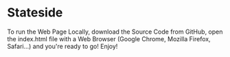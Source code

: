 # Stateside
<!-- Author: Andrés Artavia -->
<!-- Title: Stateside Test -->
<!-- Release Date: 3/30/2017 -->
<!-- Observations: Thanks for the amazing opportunity, I hope you find my job pleasing.
 I learned a lot and have so much more knowledge than I had before starting this personal and
 professional challenge. Thank you Stateside! -->
<!-- Tools Used: Bootstrap, JQuery, SASS in the carousel.css, I didn't use the pre-runner (Grunt,Gulp)
because the only JS that I use in this project is the bootstrap.min.js. and it's already Pre-runned and
compressed.   -->
<!-- Tested & Fully working on: Google Chrome, Safari, Mozilla Firefox, Microsoft Edge, Internet Explorer. -->
To run the Web Page Locally, download the Source Code from GitHub, open the index.html file with a Web Browser (Google Chrome, Mozilla Firefox, Safari...) and you're ready to go! Enjoy!

